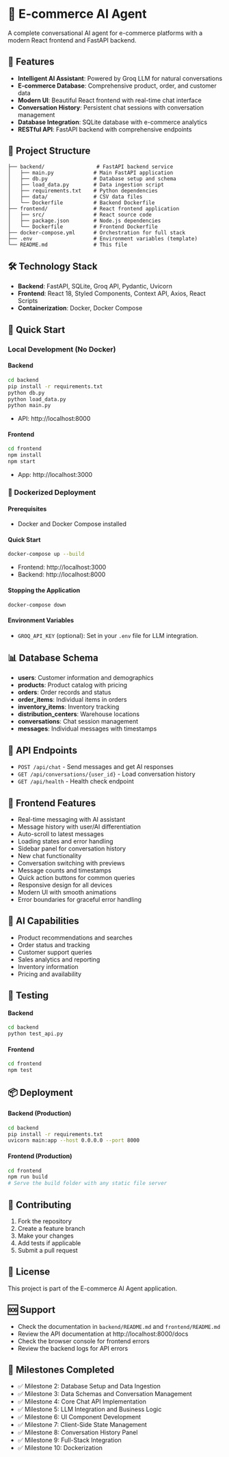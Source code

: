 # 🛒 E-commerce AI Agent

A complete conversational AI agent for e-commerce platforms with a modern React frontend and FastAPI backend.

## 🚀 Features
- **Intelligent AI Assistant**: Powered by Groq LLM for natural conversations
- **E-commerce Database**: Comprehensive product, order, and customer data
- **Modern UI**: Beautiful React frontend with real-time chat interface
- **Conversation History**: Persistent chat sessions with conversation management
- **Database Integration**: SQLite database with e-commerce analytics
- **RESTful API**: FastAPI backend with comprehensive endpoints

## 📁 Project Structure
```
├── backend/                 # FastAPI backend service
│   ├── main.py             # Main FastAPI application
│   ├── db.py               # Database setup and schema
│   ├── load_data.py        # Data ingestion script
│   ├── requirements.txt    # Python dependencies
│   ├── data/               # CSV data files
│   └── Dockerfile          # Backend Dockerfile
├── frontend/               # React frontend application
│   ├── src/                # React source code
│   ├── package.json        # Node.js dependencies
│   └── Dockerfile          # Frontend Dockerfile
├── docker-compose.yml      # Orchestration for full stack
├── .env                    # Environment variables (template)
└── README.md               # This file
```

## 🛠️ Technology Stack
- **Backend**: FastAPI, SQLite, Groq API, Pydantic, Uvicorn
- **Frontend**: React 18, Styled Components, Context API, Axios, React Scripts
- **Containerization**: Docker, Docker Compose

## 🚀 Quick Start

### Local Development (No Docker)
#### Backend
```bash
cd backend
pip install -r requirements.txt
python db.py
python load_data.py
python main.py
```
- API: http://localhost:8000

#### Frontend
```bash
cd frontend
npm install
npm start
```
- App: http://localhost:3000

### 🐳 Dockerized Deployment
#### Prerequisites
- Docker and Docker Compose installed

#### Quick Start
```bash
docker-compose up --build
```
- Frontend: http://localhost:3000
- Backend: http://localhost:8000

#### Stopping the Application
```bash
docker-compose down
```

#### Environment Variables
- `GROQ_API_KEY` (optional): Set in your `.env` file for LLM integration.

## 📊 Database Schema
- **users**: Customer information and demographics
- **products**: Product catalog with pricing
- **orders**: Order records and status
- **order_items**: Individual items in orders
- **inventory_items**: Inventory tracking
- **distribution_centers**: Warehouse locations
- **conversations**: Chat session management
- **messages**: Individual messages with timestamps

## 🔌 API Endpoints
- `POST /api/chat` - Send messages and get AI responses
- `GET /api/conversations/{user_id}` - Load conversation history
- `GET /api/health` - Health check endpoint

## 🎨 Frontend Features
- Real-time messaging with AI assistant
- Message history with user/AI differentiation
- Auto-scroll to latest messages
- Loading states and error handling
- Sidebar panel for conversation history
- New chat functionality
- Conversation switching with previews
- Message counts and timestamps
- Quick action buttons for common queries
- Responsive design for all devices
- Modern UI with smooth animations
- Error boundaries for graceful error handling

## 🤖 AI Capabilities
- Product recommendations and searches
- Order status and tracking
- Customer support queries
- Sales analytics and reporting
- Inventory information
- Pricing and availability

## 🧪 Testing
#### Backend
```bash
cd backend
python test_api.py
```
#### Frontend
```bash
cd frontend
npm test
```

## 📦 Deployment
#### Backend (Production)
```bash
cd backend
pip install -r requirements.txt
uvicorn main:app --host 0.0.0.0 --port 8000
```
#### Frontend (Production)
```bash
cd frontend
npm run build
# Serve the build folder with any static file server
```

## 🤝 Contributing
1. Fork the repository
2. Create a feature branch
3. Make your changes
4. Add tests if applicable
5. Submit a pull request

## 📝 License
This project is part of the E-commerce AI Agent application.

## 🆘 Support
- Check the documentation in `backend/README.md` and `frontend/README.md`
- Review the API documentation at http://localhost:8000/docs
- Check the browser console for frontend errors
- Review the backend logs for API errors

## 🎯 Milestones Completed
- ✅ Milestone 2: Database Setup and Data Ingestion
- ✅ Milestone 3: Data Schemas and Conversation Management
- ✅ Milestone 4: Core Chat API Implementation
- ✅ Milestone 5: LLM Integration and Business Logic
- ✅ Milestone 6: UI Component Development
- ✅ Milestone 7: Client-Side State Management
- ✅ Milestone 8: Conversation History Panel
- ✅ Milestone 9: Full-Stack Integration
- ✅ Milestone 10: Dockerization

